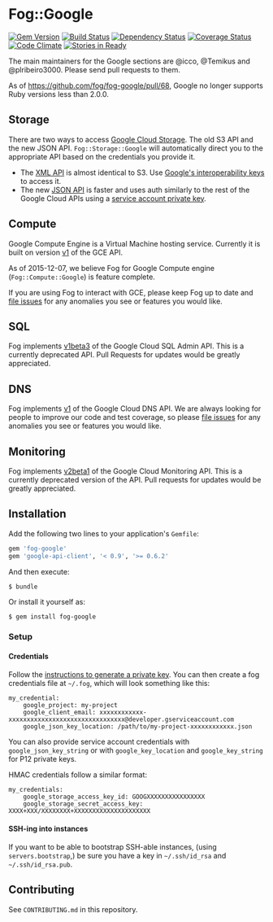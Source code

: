 # Fog::Google

[![Gem Version](https://badge.fury.io/rb/fog-google.svg)](http://badge.fury.io/rb/fog-google) [![Build Status](https://travis-ci.org/fog/fog-google.svg?branch=master)](https://travis-ci.org/fog/fog-google) [![Dependency Status](https://gemnasium.com/fog/fog-google.svg)](https://gemnasium.com/fog/fog-google) [![Coverage Status](https://img.shields.io/coveralls/fog/fog-google.svg)](https://coveralls.io/r/fog/fog-google) [![Code Climate](https://codeclimate.com/github/fog/fog-google.png)](https://codeclimate.com/github/fog/fog-google) [![Stories in Ready](https://badge.waffle.io/fog/fog-google.png?label=ready&title=Ready)](https://waffle.io/fog/fog-google)

The main maintainers for the Google sections are @icco, @Temikus and @plribeiro3000. Please send pull requests to them.

As of https://github.com/fog/fog-google/pull/68, Google no longer supports Ruby versions less than 2.0.0.

## Storage

There are two ways to access [Google Cloud Storage](https://cloud.google.com/storage/). The old S3 API and the new JSON API. `Fog::Storage::Google` will automatically direct you to the appropriate API based on the credentials you provide it.

 * The [XML API](https://developers.google.com/storage/docs/xml-api-overview) is almost identical to S3. Use [Google's interoperability keys](https://cloud.google.com/storage/docs/migrating#keys) to access it.
 * The new [JSON API](https://developers.google.com/storage/docs/json_api/) is faster and uses auth similarly to the rest of the Google Cloud APIs using a [service account private key](https://developers.google.com/identity/protocols/OAuth2ServiceAccount).

## Compute

Google Compute Engine is a Virtual Machine hosting service. Currently it is built on version [v1](https://developers.google.com/compute/docs/reference/v1/) of the GCE API.

As of 2015-12-07, we believe Fog for Google Compute engine (`Fog::Compute::Google`) is feature complete.

If you are using Fog to interact with GCE, please keep Fog up to date and [file issues](https://github.com/fog/fog-google/issues) for any anomalies you see or features you would like.

## SQL

Fog implements [v1beta3](https://cloud.google.com/sql/docs/admin-api/v1beta3/) of the Google Cloud SQL Admin API. This is a currently deprecated API. Pull Requests for updates would be greatly appreciated.

## DNS

Fog implements [v1](https://cloud.google.com/dns/api/v1/) of the Google Cloud DNS API. We are always looking for people to improve our code and test coverage, so please [file issues](https://github.com/fog/fog-google/issues) for any anomalies you see or features you would like.

## Monitoring

Fog implements [v2beta1](https://cloud.google.com/monitoring/v2beta2/) of the Google Cloud Monitoring API. This is a currently deprecated version of the API. Pull requests for updates would be greatly appreciated.

## Installation

Add the following two lines to your application's `Gemfile`:

```ruby
gem 'fog-google'
gem 'google-api-client', '< 0.9', '>= 0.6.2'
```

And then execute:

```shell
$ bundle
```

Or install it yourself as:

```shell
$ gem install fog-google
```

### Setup

#### Credentials

Follow the [instructions to generate a private key](https://cloud.google.com/storage/docs/authentication#generating-a-private-key).  You can then create a fog credentials file at `~/.fog`, which will look something like this:

```
my_credential:
    google_project: my-project
    google_client_email: xxxxxxxxxxxx-xxxxxxxxxxxxxxxxxxxxxxxxxxxxxxxx@developer.gserviceaccount.com
    google_json_key_location: /path/to/my-project-xxxxxxxxxxxx.json
```

You can also provide service account credentials with `google_json_key_string` or with `google_key_location` and `google_key_string` for P12 private keys.

HMAC credentials follow a similar format:

```
my_credentials:
	google_storage_access_key_id: GOOGXXXXXXXXXXXXXXXX
	google_storage_secret_access_key: XXXX+XXX/XXXXXXXX+XXXXXXXXXXXXXXXXXXXXX
```	


#### SSH-ing into instances

If you want to be able to bootstrap SSH-able instances, (using `servers.bootstrap`,) be sure you have a key in `~/.ssh/id_rsa` and `~/.ssh/id_rsa.pub`.

## Contributing

See `CONTRIBUTING.md` in this repository.
